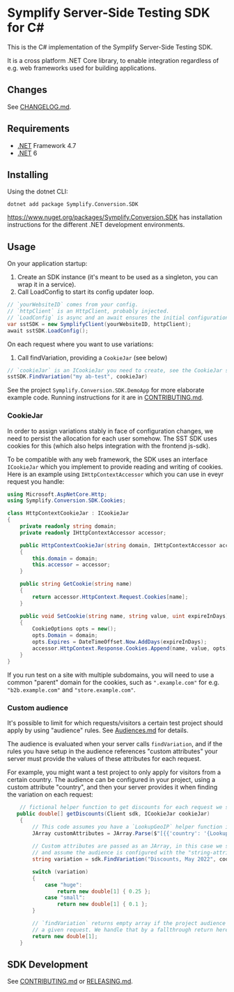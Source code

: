 # Symplify Server-Side Testing SDK for C#

This is the C# implementation of the Symplify Server-Side Testing SDK.

It is a cross platform .NET Core library, to enable integration regardless of
e.g. web frameworks used for building applications.

## Changes

See [CHANGELOG.md](CHANGELOG.md).

## Requirements

- [.NET] Framework 4.7
- [.NET] 6

[.NET]: https://dotnet.microsoft.com/en-us/download

## Installing

Using the dotnet CLI:

```shell
dotnet add package Symplify.Conversion.SDK
```

https://www.nuget.org/packages/Symplify.Conversion.SDK has installation
instructions for the different .NET development environments.

## Usage

On your application startup:

1. Create an SDK instance (it's meant to be used as a singleton, you can wrap it in a service).
2. Call LoadConfig to start its config updater loop.

```csharp
// `yourWebsiteID` comes from your config.
// `httpClient` is an HttpClient, probably injected.
// `LoadConfig` is async and an await ensures the initial configuration loading is complete but as long as you call it it will eventually be loaded, so awaiting is not strictly necessary.
var sstSDK = new SymplifyClient(yourWebsiteID, httpClient);
await sstSDK.LoadConfig();
```

On each request where you want to use variations:

1. Call findVariation, providing a `CookieJar` (see below)

```csharp
// `cookieJar` is an ICookieJar you need to create, see the CookieJar section
sstSDK.FindVariation("my ab-test", cookieJar)
```

See the project `Symplify.Conversion.SDK.DemoApp` for more elaborate example
code. Running instructions for it are in [CONTRIBUTING.md](CONTRIBUTING.md).

### CookieJar

In order to assign variations stably in face of configuration changes, we need
to persist the allocation for each user somehow. The SST SDK uses cookies for
this (which also helps integration with the frontend js-sdk).

To be compatible with any web framework, the SDK uses an interface `ICookieJar`
which you implement to provide reading and writing of cookies. Here is an
example using `IHttpContextAccessor` which you can use in eveyr request you
handle:

```csharp
using Microsoft.AspNetCore.Http;
using Symplify.Conversion.SDK.Cookies;

class HttpContextCookieJar : ICookieJar
{
    private readonly string domain;
    private readonly IHttpContextAccessor accessor;

    public HttpContextCookieJar(string domain, IHttpContextAccessor accessor)
    {
        this.domain = domain;
        this.accessor = accessor;
    }

    public string GetCookie(string name)
    {
        return accessor.HttpContext.Request.Cookies[name];
    }

    public void SetCookie(string name, string value, uint expireInDays)
    {
        CookieOptions opts = new();
        opts.Domain = domain;
        opts.Expires = DateTimeOffset.Now.AddDays(expireInDays);
        accessor.HttpContext.Response.Cookies.Append(name, value, opts);
    }
}
```

If you run test on a site with multiple subdomains, you will need to use a
common "parent" domain for the cookies, such as `".example.com"` for e.g.
`"b2b.example.com"` and `"store.example.com"`.

### Custom audience

It's possible to limit for which requests/visitors a certain test project
should apply by using "audience" rules. See [Audiences.md](https://github.com/SymplifyConversion/sst-documentation/blob/main/docs/Audicences.md)
for details.

The audience is evaluated when your server calls `findVariation`, and if the
rules you have setup in the audience references "custom attributes" your
server must provide the values of these attributes for each request.

For example, you might want a test project to only apply for visitors from a
certain country. The audience can be configured in your project, using a
custom attribute "country", and then your server provides it when finding the
variation on each request:

```csharp
    // fictional helper function to get discounts for each request we serve
   public double[] getDiscounts(Client sdk, ICookieJar cookieJar)
    {
        // This code assumes you have a `LookupGeoIP` helper function in your project.
        JArray customAttributes = JArray.Parse($"[{{'country': '{LookupGeoIp(usersIPAddress).GetCountry()}'}}]");
        
        // Custom attributes are passed as an JArray, in this case we set 'country'
        // and assume the audience is configured with the "string-attribute" rule to look for specific countries.
        string variation = sdk.FindVariation("Discounts, May 2022", cookieJar, customAttributes);

        switch (variation)
        {
            case "huge":
                return new double[1] { 0.25 };
            case "small":
                return new double[1] { 0.1 };
        }

        // `findVariation` returns empty array if the project audience does not match for
        // a given request. We handle that by a fallthrough return here.
        return new double[1];
    }
```

## SDK Development

See [CONTRIBUTING.md](CONTRIBUTING.md) or [RELEASING.md](RELEASING.md).
